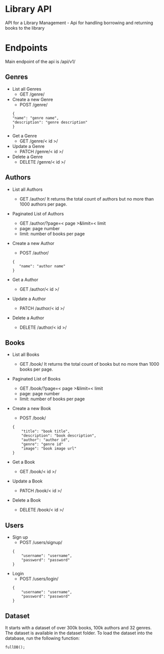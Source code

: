 # Library API
API for a Library Management -  Api for handling borrowing and returning books to the library

# Endpoints

Main endpoint of the api is 
<server>/api/v1/

## Genres
- List all Genres
    - GET /genre/
- Create a new Genre
    - POST /genre/
    ```
    {
    "name": "genre name",
    "description": "genre description"
    }
    ```
- Get a Genre
    - GET /genre/< id >/
- Update a Genre
    - PATCH /genre/< id >/
- Delete a Genre
    - DELETE /genre/< id >/

## Authors
- List all Authors
    - GET /author/
    It returns the total count of authors but no more than 1000 authors per page.

- Paginated List of Authors
    - GET /author/?page=< page >&limit=< limit
    - page: page number
    - limit: number of books per page


- Create a new Author
    - POST /author/
    ```
    {
       "name": "author name"
    }
    ```
- Get a Author
    - GET /author/< id >/
- Update a Author
    - PATCH /author/< id >/
- Delete a Author
    - DELETE /author/< id >/

## Books
- List all Books
    - GET /book/
    It returns the total count of books but no more than 1000 books per page.

- Paginated List of Books
    - GET /book/?page=< page >&limit=< limit
    - page: page number
    - limit: number of books per page

- Create a new Book
    - POST /book/
    ```
    {
        "title": "book title",
        "description": "book description",
        "author": "author id",
        "genre": "genre id"
        "image": "book image url"
    }
    ```
- Get a Book
    - GET /book/< id >/
- Update a Book
    - PATCH /book/< id >/
- Delete a Book
    - DELETE /book/< id >/

## Users
- Sign up
    - POST /users/signup/
    ```
    {
        "username": "username",
        "password": "password"
    }
    ```
- Login
    - POST /users/login/
    ```
    {
        "username": "username",
        "password": "password"
    }
    ```

## Dataset
It starts with a dataset of over 300k books, 100k authors and 32 genres. The dataset is available in the dataset folder. To load the dataset into the database, run the following function:
```
fullDB();
```
